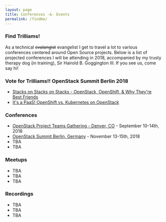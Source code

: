 ```yaml
---
layout: page
title: Conferences -&- Events
permalink: /findme/
---
```


### Find Trilliams!

As a technical ~~evalangist~~ evangelist I get to travel a lot to various
conferences centered around Open Source projects. Below is a list of projected
conferences I will be attending in 2018, accompanied by my trusty therapy dog
(in training), Sir Hairold B. Goggington III. If you see us, come say hi!

### Vote for Trilliams!! OpenStack Summit Berlin 2018

- [Stacks on Stacks on Stacks - OpenStack, OpenShift, & Why They're Best
  Friends][22041]
- [It's a PaaS! OpenShift vs. Kubernetes on OpenStack][22003]

### Conferences

- [OpenStack Project Teams Gathering - Denver, CO][ptg] - September 10-14th,
  2018
- [OpenStack Summit Berlin, Germany][berlin] - November 13-15th, 2018
- TBA
- TBA

### Meetups

- TBA
- TBA
- TBA

### Recordings

- TBA
- TBA
- TBA

[22041]: https://www.openstack.org/summit/berlin-2018/vote-for-speakers#/22041
[22003]: https://www.openstack.org/summit/berlin-2018/vote-for-speakers#/22003
[berlin]: https://www.openstack.org/summit/berlin-2018/
[ptg]: https://www.openstack.org/ptg/
